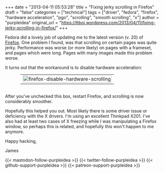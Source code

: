 +++
date = "2013-04-11 05:53:28"
title = "Fixing jerky scrolling in Firefox"
draft = "false"
categories = ["technical"]
tags = ["driver", "fedora", "firefox", "hardware acceleration", "pgo", "scrolling", "smooth scrolling", "x"]
author = "purpleidea"
original_url = "https://ttboj.wordpress.com/2013/04/11/fixing-jerky-scrolling-in-firefox/"
+++

Fedora did a lovely job of updating me to the latest version (v. 20) of <a href="http://getfirefox.com">Firefox</a>. One problem I found, was that scrolling on certain pages was quite jerky. Performance was worse (or more likely) on pages with a frameset, and pages which were long. Pages with many images made this problem worse.

It turns out that the workaround is to disable hardware acceleration:

<table style="text-align:center; width:80%; margin:0 auto;"><tr><td><a href="firefox-disable-hardware-scrolling.png"><img class="alignnone size-full wp-image-394" alt="firefox-disable-hardware-scrolling" src="firefox-disable-hardware-scrolling.png" width="100%" height="100%" /></a></td></tr></table></br />

After you've unchecked this box, restart Firefox, and scrolling is now considerably smoother.

Hopefully this helped you out. Most likely there is some driver issue or deficiency with the X drivers. I'm using an excellent Thinkpad X201. I've also had at least two cases of X freezing while I was manipulating a Firefox window, so perhaps this is related, and hopefully this won't happen to me anymore.

Happy hacking,

James

{{< mastodon-follow-purpleidea >}}
{{< twitter-follow-purpleidea >}}
{{< github-support-purpleidea >}}
{{< patreon-support-purpleidea >}}
